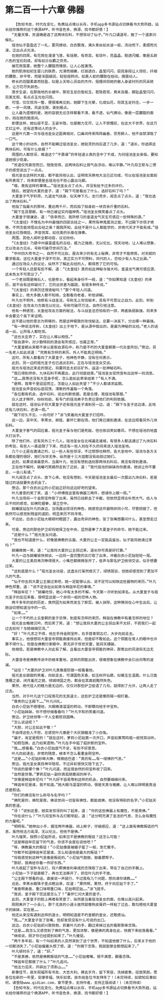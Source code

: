 # 第二百一十六章 佛器
        【告知书友，时代在变化，免费站点难以长存，手机app多书源站点切换看书大势所趋，站长给你推荐的这个换源APP，听书音色多、换源、找书都好使！】
       “无量天尊，贫道确是选了这两块石料，不想惊动了仙子。”叶凡口诵道号，施了一个道家问候礼。
       瑶池仙子盈盈还了一礼，雾风缭绕，白衣飘曳，满头青丝如水波一般，流动而下，柔顺而光滑，泛出点点光泽。
       在她的四周，有花雨在漫漫飞落，有瑶葩，有奇蕊，有琼叶，亮晶晶，剔透闪耀，像是五颜六色的宝石刻成，却有如兰似麝之芬芳。
       被花雨笼罩，她整个人朦胧而瑰丽，让人心旌激荡。
       她的肌体如初生婴儿的肤质，光滑而细嫩，红丽透白，晶莹闪闪，窈窕身段让人惊叹，纤细的腰肢，非平窄，而是浑圆细润，轻轻摇转间，如美人蛇的腰肢在扭动，旖旎动人。
       修长的双腿柔直而轻盈，似是上天呕心沥血的杰作，摇摆间将她的傲人身姿衬托的风采绝世，让万花尽失颜色。
       莲步生姿，在那拖地的长裙中，那双玉足白皙如玉，若隐若现，竟未及履，脚趾晶莹闪闪，完美无瑕，有点点玉光在闪现。
       可惜，仅仅惊鸿一瞥，便很难再见到，她脚下生光晕，化成仙花，将其玉足托住，一步一葩，一步一风情，风姿无限，美到极点。
       让人最为遗憾的是，她的容貌无论怎样都看不清，看不透，仙气拂动，像是一层朦胧的面纱，挡在她的面庞间。
       即便这样，她仙容不显，玉姿半隐，也是魅力无尽，让人不禁慨叹，在这大千世界，在这万丈红尘中，还有这等动人的女子。
       这是叶凡第一次与瑶池圣女近距离相对，口鼻间传来阵阵幽香，芬芳醉人，他不自禁深吸了一口气。
       这个微小的动作，自然不能瞒过瑶池圣女，她轻灵的向后退了几步，道：“道长，你选择这两块石料，可有什么依据？”
       周围的人都惊讶，难道这个“不靠谱”的年轻道士真的言中了不成，为何瑶池圣女亲临，要知道她很少现身。
       “贫道仅凭直觉而已，隐隐觉得，这两块石料让我气血浮动，难以平静。”叶凡将王枢与二愣子的感觉说出了一点点。
       摇光圣女这样的大敌，都不能将他认出，证明改天换地大法已近功成，可以在瑶池圣女面前有所表现了，将来即便是去瑶池也不担心露出马脚。
       “哦，竟有这样的事情……”瑶池圣女点了点头，并没有给予过多的评价。
       随后，她望向大夏的皇子，道：“殿下可是看出了什么，选好石料了吗？”
       大夏皇子气宇轩昂，九道龙气绕身，似天神下凡，龙行虎步，闻言点了点头，道：“我也选出了两块石料。”
       他指了指最大的那块，重达两千斤，而后拍了拍身前一块百余斤重的石料。
       “殿下生具慧眼，有一块已被证实内蕴神秀。”瑶池圣女微笑着点了点头。
       大夏皇子很谦逊，道：“侥幸而已，我所修习的皇道龙气天生可感应一些特殊的源。”
       “《太皇经》不愧名为中州最强的四部古经之一，果然有神鬼莫测之能，不过殿下亦惊才绝艳，不然怎能领悟出古经之奥？据我所知，此经不是什么人都能学的，非绝代天才不能有成。”瑶池圣女红唇微启，声音悦耳，如优美的乐章在弹奏。
       周围，其他人闻听全都动容，议论纷纷。
       “《太皇经》乃是中州最富盛名的古经，威力之强绝，无以伦比，惊天动地，让人难以想象，尤以攻击力见长，号称可破尽世间万法。”
       “中州四大奇书之一，自然不可比拟，是古来少的有无上秘典，非奇才不能修炼，对天赋的要求极高。这位大夏皇子深不可测，真正实力不可预料，同代的人，恐怕少有人与之比肩。”
       通过在场众人的议论，纵然不了解此古经的人，都得悉了它的可怕。
       一个年轻人还是有些不解，道：“《太皇经》真的如此神秘与强大吗，皇道龙气竟可感应源，这未免太不可思议了。”
       一个老翁既是赌石人，也是修士，看起来身份不一般，道：“你如果知道《太皇经》的来历，就不会有这样疑问了，它的出世甚为蹊跷，有很多种传说。”
       “《太皇经》的来历还很诡秘吗？”那个年轻人问道。
       事实上，绝大多数人都不知晓，全都看向老者，听他讲解。
       叶凡也不例外，他修有斗战圣法，号称无上攻伐秘术，具有不可思议之战力。此刻，听到《太皇经》在攻击力方面无以伦比，号称可破尽万法，自然引他注意。
       他有一种感觉，太皇经攻击方面的秘法，与斗战圣法恐怕有的一拼，两者孰弱孰强，将来多半会要见个高下来证明。
       这不是以他的意志为转移的，而是这种极致的攻伐秘法，总要一决高下，分出哪一种最强。
       “有一种说法传称，《太皇经》出土于地下，是从源中取出的，是最为神秘的古经。”老人的话语一出，让所有人都吃惊。
       “这也太玄奇了，实在让人难以相信。”
       “取自源中，对少数特别的源会有所感应，也属正常。”
       “大夏皇朝从来都不承认是取自源石中，称乃是不朽的大夏皇朝第一代古皇所创。”旁边，另一名老人如此说道：“究竟有怎样的来历，外人不能真正明晓。”
       这时，所有人都看向了大夏皇子，他神色平静，没有任何表示。
       此刻，另一边的摇光圣子也已选出石料，正在与瑶池圣女交谈。
       摇光与瑶池近来走的很近，将要同去太初古矿外，运送一批神秘石料。
       “我已得到师命，九块石料不再展出，此行彻底结束。”瑶池圣女突然宣布出这样一则消息。
       “这……我等还没有大显身手呢，怎么能如此草率结束？”有人不满。
       “是啊，我等千里迢迢而立，怎能让人如此失望？”不少人都请求延期。
       瑶池圣女声音如仙音回荡，清晰的传遍每一个角落。
       “各位都有机会，选中石料，说出判断依据，若是合理，我瑶池有厚报。”
       众人这才释怀，纷纷向前，有专门的瑶池弟子负责记录他们的判别依据。
       就在这时，瑶池仙子将大夏皇子还有摇光圣子请到另一边，道：“殿下与圣子这边请，此地还有几块石料，还请一观。”
       “殿下好久不见，一向可好？”涂飞笑着向大夏皇子打招呼。
       这一边，吴中天、李黑水、柳寇、姜怀仁都在场，他们竟已接到邀请，在这边观看另外几块石料。
       大夏皇子客气的回应着，摇光圣子虽与他们是死敌，但也依旧笑如春风，不想在瑶池的地盘大打出手。
       除了他们外，还有另外三十几人。瑶池圣女在北域遍走诸城，有很多人都送通过了九块石料的考验，有些人一直追随了下来，而还有一些人则在不久的将来进入瑶池圣地。
       几个小土匪在邀请之列，让一些人有些惊讶，不过想想也释然，各大圣地中，瑶池与各方关系都处理的很好，她们与世无争，纵然是十三大寇都没有劫掠过她们。
       此刻，如果说谁最意外，当属叶凡，他没有想到选则那两块石料后，竟没有得到邀请。
       正在他不解时，姚曦巧笑嫣然走到了近前，道：“我代瑶池的妹妹向你邀请，她说让你不要走，一会儿有请。”
       叶凡闻言点了点头，放下心来。他没有想到，今天是瑶池圣女最后一次展出九块石料，若是错过的话就要失去机会了。
       旁边，那个白衣出尘的小尼姑正好向这边好奇的望来。
       叶凡善意的笑了笑，道：“小师傅我这里有佛器三两件，想请你上眼一观。”
       叶凡当场将一个金刚宝杵取了出来，虽然已经断去了半截，但依然显得古朴而大气，给人与众不同的感觉，如佛陀握拳，凝立空中。
       姚曦就站在叶凡的身边，当场露出惊讶的神色，她感觉这件器物非同小可，尽管损毁了，但依然可以感觉到残留的道韵，明显来历不同寻常。
       不远处，白衣小尼姑大眼顿时瞪圆了，露出奇异的神色，张了张嘴想要问什么，甚至想走过来。
       可是，旁边的那些护卫却将她保卫在中央，显然是奉了大夏皇子的命令，她不能过来。
       “这是什么？”摇光圣女问道。
       “我也不知道是什么，好像是佛教的古器，大夏的公主一定能品鉴出，仙子能将她请过来吗？”
       姚曦微微一笑，道：“让我将大夏的公主拐过来，道长你可真是好打算。”
       叶凡一边与姚曦愉快相谈，一边将一盏完整的古灯取了出来，冲着白衣小尼姑轻轻一晃。
       大夏的公主美目再次睁得很大，小嘴巴都微微张开了，低声与那名护卫统领交谈，似乎想要过来。
       “这到底是什么？”摇光圣女动容，这盏古灯虽然熄灭了，绿锈斑驳，但她却感觉到了更加不凡的气息。
       “仙子你去将大夏公主接过来吧，她一定能够认出，说不定可以知晓这些器物的来历。”叶凡神色郑重，道：“说不定会扯出如来与释迦牟尼的事情。”
       “释迦牟尼？！”姚曦吃惊，她心中有太多的不解，今天第一次听到如来名，从大夏皇子与摇光圣子的反应来看，很明显这是一个非同一般的恐怖人物。
       两千多年的前的历史，竟然因为如来而发生了断层，被人抹除，这种猜测在心中生出后，让她迫切想知道当中的一切。
       “如来……”
       让一个不朽的上古皇朝的皇子忌惮，到底有怎样的来历，释迦在佛教中有着怎样的地位？
       摇光圣女略微沉吟，而后笑了笑，道：“想让我将大夏的公主拐出来不太好，不若我们一起过去如何？与她细细交流。”
       “好！”叶凡求之不得，他左手持金刚宝杵，右手提青铜古灯，大步向前走去。
       事实上，他很想将大雷音寺铜匾直接拎出来，但是却不敢如此。这个铜匾在常人的眼中也许算不得什么，但是在佛教行家眼中，那无异于惊世天雷，能将天捅破。
       他相信，若是佛教中人对此有了解，且看出大雷音寺铜匾的神异，那惹出的风浪将无边无际。
       大雷音寺是佛教传说中的根本重地，这样的铜匾出世，很难想象在佛教中会引出何等的波澜。
       “站住！”大夏的护卫对叶凡真像是防狼一般看着他。
       摇光圣女甜甜的笑着，向前走去，可谓国色天香，如玉树开仙葩，似暖玉生温霞。什么沉鱼落雁之姿、闭月羞花之貌、倾城倾国之色，都会在其面前黯然失色。
       果然，绝代佳人的魅力是无边的，仅仅对那些护卫低语了几句，就得到了允许，让两人走了过去。
       当然，对于叶凡这个口绽莲花的无良道士，这些护卫还是像防贼一般盯着。
       “尊贵的公主殿下……”叶凡问礼。
       白衣小尼姑不搭理他，大眼睛滴溜溜的转动，不断瞟向他手中宝杵。
       “小尼姑妹妹，你不想仔细看看吗？”叶凡平和的笑着问道。
       旁边，护卫统领等一干人全都怒目圆睁。
       “怎么说话呢？”
       “大胆，对公主如此不敬！”
       不由得这些人不怒，总感觉叶凡像是个大灰狼瞄准了小白兔。
       “骗子，肯定是假的！”就在这时，萝莉小尼姑第一次开口，声音如黄莺鸣唱一般悦耳动听。
       “如假包换，此乃如来遗物。”叶凡在手中掂了掂折断的宝杵。
       “我……想看看。”白衣小尼姑底气不足，有些不好意思。
       叶凡向前递去，非常的随意，根本不怎么看重金刚宝杵。
       “这是……”小尼姑妙眸大睁，微微结巴道：“真的有……有一缕佛的气息。”
       旁边，摇光圣女美目神华隐现，不过异彩很快又隐下去了。
       “你说的是哪个佛？”叶凡问道，而且很自然的将宝杵收了回来。
       “自然是世尊。”萝莉尼姑一副你真孤陋寡闻的样子。
       “世尊是释迦牟尼吗？”叶凡好不容易等到这样的机会，自然要细细问来。
       “释迦牟尼是谁，我不知道。”她大眼乌溜溜的转动，很是天真与稚嫩，让人难以辨明是真话还是假话。
       “你们的佛没有什么称号与名字吗？”
       “佛陀是你，佛陀是我，佛说世间一切皆有佛性，都能成佛，他没有特别的名字。”小尼姑天真的答道。
       “讶！”说到这里，她突发惊讶的叫了起来，道：“你的这些佛器上有魔性，不是真佛。”
       “你在说什么？”叶凡将宝杵与古灯都举起，道：“这分明充满了圣洁的气息，怎么会有魔性的力量呢。”
       “明明有。”她伸出小手，握住两件佛器，闭上眸子，仔细感应，道：“这上面有佛教叛徒的气息，虽然他法力高深，无以伦比，但他不是佛。”
       叶凡嗤笑，按照小尼姑所说，如来岂不是佛教的叛徒？这怎么可能！
       “这是释迦牟尼留下的气息，你该不会是在说他吧？”
       “呀，佛教最大的叛徒！”小尼姑像是被蝎子蜇了一般，急忙撒手。
       “你都不知道释迦牟尼是谁，怎么知道他是最大的叛徒？”
       “将我感觉到这种气息像是叛徒的。”小尼姑气鼓鼓，鼓着腮帮子。
       “那好，我再给你看一件好东西。”
       叶凡收起了宝杵与古灯，将六颗佛舍利串成的念珠取了出来，带在了自己的手腕上。
       小尼姑一下子就直眼了，再也无法移开了，抓住叶凡的手不放。
       “公主殿下想看的话，直接说一声就行，不过我有几个问题，想向请你请教……”
       远处，李黑水眼珠子差点瞪出来，叹道：“果然啊，果然，终于向尼姑下手了。”
       “禽兽啊禽兽，重口味啊重口味，尼姑啊尼姑……”涂飞搓手。
       “我说，皇子殿下您这是怎么了？”姜怀仁问大夏的皇子。
       此刻，大夏皇子的脸上再难有笑意了，纵然是当着瑶池圣女的面，也难以高兴起来。
       刚刚离开了一小会儿，那个无良的小道士居然就像狗皮膏药一样粘了过去，敢勾搭他大夏皇子的妹妹，实在是……
       他还从来没有遇到这样的道士，明明知道是不朽皇朝的皇女，还敢搭讪。
       “我……”大夏皇子张了张嘴，但却发现没有什么可说的出口。
       这边，白衣小尼姑却兴致勃勃，抓着叶凡的手，翻过来掉过去的看那那串念珠。
       “这是……我怎么又感觉到了佛的气息，更加浓郁，像是佛的真身在此，快摘下来给我看看。”
       “继续说，刚才你已经提到如来了。”叶凡催促。
       “两千多年前，有一个叫如来的人突然来到了这个世界，不知道他做了什么，后来关于他的一切都消失了。”小尼姑偏着头想了想，道：“你摘下念珠，我就能够全都想起来了。”
       叶凡顿时乐了，道：“好。”
       “不是真佛，依然是佛教叛徒的气息……”小尼姑嘟嘴，很不满意，翻看念珠。
       “释迦牟尼都做了什么？”叶凡追问。
       “他法力滔天，开辟出了须弥山……”
       新春佳节，辰东祝福所有书友，大吉大利。拂去岁月，留下笑容，洗掉疲惫，绽放笑颜。愿各位在新的一年里，安康幸福，快乐如意。辰东给各位书友拜年了！(未完待续，如欲知后事如何，请登陆www.qidian.com，章节更多，支持作者，支持正版阅读！)（未完待续）
       【告知书友，时代在变化，免费站点难以长存，手机app多书源站点切换看书大势所趋，站长给你推荐的这个换源APP，听书音色多、换源、找书都好使！】
